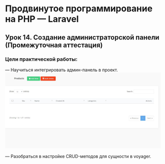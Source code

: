 # Продвинутое программирование на PHP — Laravel

## Урок 14. Создание администраторской панели (Промежуточная аттестация)

### Цели практической работы:

— Научиться интегрировать админ-панель в проект.
![Скриншот](products.jpg)


— Разобраться в настройке CRUD-методов для сущности в voyager.
